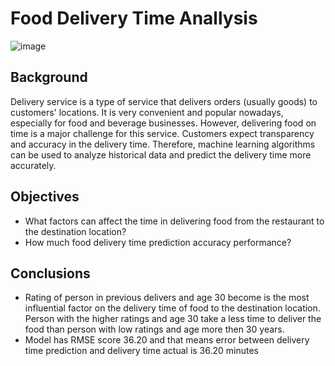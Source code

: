 # Food Delivery Time Anallysis

![image](https://www.odtap.com/wp-content/uploads/2018/10/food-delivery.jpg)

## Background
Delivery service is a type of service that delivers orders (usually goods) to customers' locations. 
It is very convenient and popular nowadays, especially for food and beverage businesses. However, delivering
food on time is a major challenge for this service. Customers expect transparency and accuracy in the 
delivery time. Therefore, machine learning algorithms can be used to analyze historical data and predict the
delivery time more accurately.

## Objectives
- What factors can affect the time in delivering food from the restaurant to the destination location?
- How much food delivery time prediction accuracy performance?

## Conclusions
- Rating of person in previous delivers and age 30 become is the most influential factor on the delivery time of food to the destination
location. Person with the higher ratings  and age 30 take a less time to deliver the food than person with low ratings and age more then 30 years.
- Model has RMSE score 36.20 and that means error between delivery time prediction and delivery time actual is 36.20 minutes

